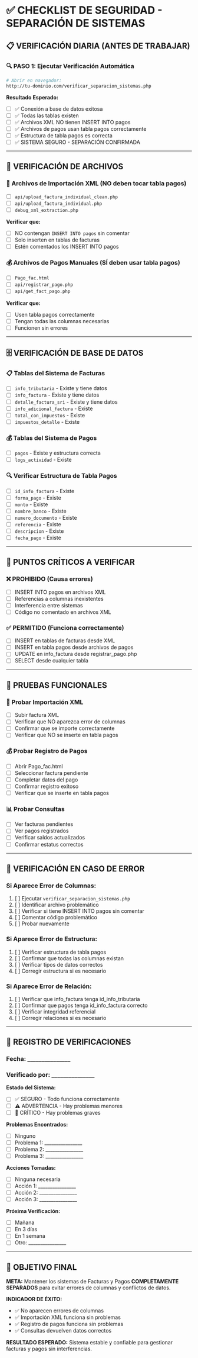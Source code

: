 # ✅ CHECKLIST DE SEGURIDAD - SEPARACIÓN DE SISTEMAS

## 📋 VERIFICACIÓN DIARIA (ANTES DE TRABAJAR)

### 🔍 PASO 1: Ejecutar Verificación Automática
```bash
# Abrir en navegador:
http://tu-dominio.com/verificar_separacion_sistemas.php
```

**Resultado Esperado:**
- [ ] ✅ Conexión a base de datos exitosa
- [ ] ✅ Todas las tablas existen
- [ ] ✅ Archivos XML NO tienen INSERT INTO pagos
- [ ] ✅ Archivos de pagos usan tabla pagos correctamente
- [ ] ✅ Estructura de tabla pagos es correcta
- [ ] ✅ SISTEMA SEGURO - SEPARACIÓN CONFIRMADA

---

## 📁 VERIFICACIÓN DE ARCHIVOS

### 📄 Archivos de Importación XML (NO deben tocar tabla pagos)
- [ ] `api/upload_factura_individual_clean.php`
- [ ] `api/upload_factura_individual.php`
- [ ] `debug_xml_extraction.php`

**Verificar que:**
- [ ] NO contengan `INSERT INTO pagos` sin comentar
- [ ] Solo inserten en tablas de facturas
- [ ] Estén comentados los INSERT INTO pagos

### 💰 Archivos de Pagos Manuales (SÍ deben usar tabla pagos)
- [ ] `Pago_fac.html`
- [ ] `api/registrar_pago.php`
- [ ] `api/get_fact_pago.php`

**Verificar que:**
- [ ] Usen tabla pagos correctamente
- [ ] Tengan todas las columnas necesarias
- [ ] Funcionen sin errores

---

## 🗄️ VERIFICACIÓN DE BASE DE DATOS

### 📋 Tablas del Sistema de Facturas
- [ ] `info_tributaria` - Existe y tiene datos
- [ ] `info_factura` - Existe y tiene datos
- [ ] `detalle_factura_sri` - Existe y tiene datos
- [ ] `info_adicional_factura` - Existe
- [ ] `total_con_impuestos` - Existe
- [ ] `impuestos_detalle` - Existe

### 💰 Tablas del Sistema de Pagos
- [ ] `pagos` - Existe y estructura correcta
- [ ] `logs_actividad` - Existe

### 🔍 Verificar Estructura de Tabla Pagos
- [ ] `id_info_factura` - Existe
- [ ] `forma_pago` - Existe
- [ ] `monto` - Existe
- [ ] `nombre_banco` - Existe
- [ ] `numero_documento` - Existe
- [ ] `referencia` - Existe
- [ ] `descripcion` - Existe
- [ ] `fecha_pago` - Existe

---

## 🚨 PUNTOS CRÍTICOS A VERIFICAR

### ❌ PROHIBIDO (Causa errores)
- [ ] INSERT INTO pagos en archivos XML
- [ ] Referencias a columnas inexistentes
- [ ] Interferencia entre sistemas
- [ ] Código no comentado en archivos XML

### ✅ PERMITIDO (Funciona correctamente)
- [ ] INSERT en tablas de facturas desde XML
- [ ] INSERT en tabla pagos desde archivos de pagos
- [ ] UPDATE en info_factura desde registrar_pago.php
- [ ] SELECT desde cualquier tabla

---

## 🧪 PRUEBAS FUNCIONALES

### 📄 Probar Importación XML
- [ ] Subir factura XML
- [ ] Verificar que NO aparezca error de columnas
- [ ] Confirmar que se importe correctamente
- [ ] Verificar que NO se inserte en tabla pagos

### 💰 Probar Registro de Pagos
- [ ] Abrir Pago_fac.html
- [ ] Seleccionar factura pendiente
- [ ] Completar datos del pago
- [ ] Confirmar registro exitoso
- [ ] Verificar que se inserte en tabla pagos

### 📊 Probar Consultas
- [ ] Ver facturas pendientes
- [ ] Ver pagos registrados
- [ ] Verificar saldos actualizados
- [ ] Confirmar estatus correctos

---

## 🔧 VERIFICACIÓN EN CASO DE ERROR

### Si Aparece Error de Columnas:
1. [ ] Ejecutar `verificar_separacion_sistemas.php`
2. [ ] Identificar archivo problemático
3. [ ] Verificar si tiene INSERT INTO pagos sin comentar
4. [ ] Comentar código problemático
5. [ ] Probar nuevamente

### Si Aparece Error de Estructura:
1. [ ] Verificar estructura de tabla pagos
2. [ ] Confirmar que todas las columnas existan
3. [ ] Verificar tipos de datos correctos
4. [ ] Corregir estructura si es necesario

### Si Aparece Error de Relación:
1. [ ] Verificar que info_factura tenga id_info_tributaria
2. [ ] Confirmar que pagos tenga id_info_factura correcto
3. [ ] Verificar integridad referencial
4. [ ] Corregir relaciones si es necesario

---

## 📝 REGISTRO DE VERIFICACIONES

### Fecha: _______________
### Verificado por: _______________

**Estado del Sistema:**
- [ ] ✅ SEGURO - Todo funciona correctamente
- [ ] ⚠️ ADVERTENCIA - Hay problemas menores
- [ ] 🚨 CRÍTICO - Hay problemas graves

**Problemas Encontrados:**
- [ ] Ninguno
- [ ] Problema 1: ________________
- [ ] Problema 2: ________________
- [ ] Problema 3: ________________

**Acciones Tomadas:**
- [ ] Ninguna necesaria
- [ ] Acción 1: ________________
- [ ] Acción 2: ________________
- [ ] Acción 3: ________________

**Próxima Verificación:**
- [ ] Mañana
- [ ] En 3 días
- [ ] En 1 semana
- [ ] Otro: ________________

---

## 🎯 OBJETIVO FINAL

**META:** Mantener los sistemas de Facturas y Pagos **COMPLETAMENTE SEPARADOS** para evitar errores de columnas y conflictos de datos.

**INDICADOR DE ÉXITO:** 
- ✅ No aparecen errores de columnas
- ✅ Importación XML funciona sin problemas
- ✅ Registro de pagos funciona sin problemas
- ✅ Consultas devuelven datos correctos

**RESULTADO ESPERADO:** Sistema estable y confiable para gestionar facturas y pagos sin interferencias.
